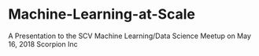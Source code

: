 # Machine-Learning-at-Scale
A Presentation to the SCV Machine Learning/Data Science Meetup on May 16, 2018
Scorpion Inc
